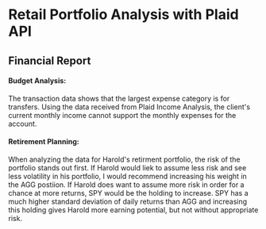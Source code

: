 # Retail Portfolio Analysis with Plaid API

## Financial Report

#### Budget Analysis: 

The transaction data shows that the largest expense category is for transfers. Using the data received from Plaid Income Analysis, the client's current monthly income cannot support the monthly expenses for the account. 



#### Retirement Planning: 

When analyzing the data for Harold's retirment portfolio, the risk of the portfolio stands out first. If Harold would liek to assume less risk and see less volatility in his portfolio, I would recommend increasing his weight in the AGG postiion. If Harold does want to assume more risk in order for a chance at more returns, SPY would be the holding to increase. SPY has a much higher standard deviation of daily returns than AGG and increasing this holding gives Harold more earning potential, but not without appropriate risk. 

